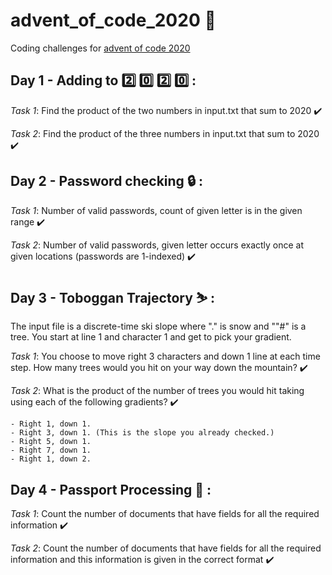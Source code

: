 # advent_of_code_2020 :christmas_tree:
Coding challenges for [advent of code 2020](https://adventofcode.com/2020)

## Day 1 - Adding to :two: :zero: :two: :zero: : 

_Task 1_: Find the product of the two numbers in input.txt that sum to 2020 :heavy_check_mark: 

_Task 2_: Find the product of the three numbers in input.txt that sum to 2020 :heavy_check_mark: 


## Day 2 - Password checking :lock: :

_Task 1_:  Number of valid passwords, count of given letter is in the given range :heavy_check_mark: 

_Task 2_:  Number of valid passwords, given letter occurs exactly once at given locations (passwords are 1-indexed) :heavy_check_mark: 


## Day 3 - Toboggan Trajectory :skier: :
The input file is a discrete-time ski slope where "." is snow and ""#" is a tree. You start at line 1 and character 1 and get to pick your gradient.  

_Task 1_:  You choose to move right 3 characters and down 1 line at each time step. How many trees would you hit on your way down the mountain? :heavy_check_mark: 

_Task 2_:  What is the product of the number of trees you would hit taking using each of the following gradients? :heavy_check_mark: 
	
	- Right 1, down 1.
	- Right 3, down 1. (This is the slope you already checked.)
	- Right 5, down 1.
	- Right 7, down 1.
	- Right 1, down 2.


## Day 4 - Passport Processing :passport_control: :

_Task 1_:  Count the number of documents that have fields for all the required information  :heavy_check_mark: 

_Task 2_:  Count the number of documents that have fields for all the required information and this information is given in the correct format :heavy_check_mark: 



